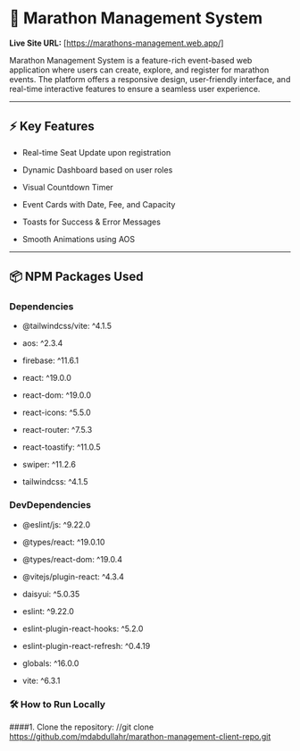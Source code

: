 # 🏃 Marathon Management System

**Live Site URL:** [https://marathons-management.web.app/]

Marathon Management System is a feature-rich event-based web application where users can create, explore, and register for marathon events. The platform offers a responsive design, user-friendly interface, and real-time interactive features to ensure a seamless user experience.

---

## ⚡ Key Features
- Real-time Seat Update upon registration

- Dynamic Dashboard based on user roles

- Visual Countdown Timer

- Event Cards with Date, Fee, and Capacity

- Toasts for Success & Error Messages

- Smooth Animations using AOS

---

## 📦 NPM Packages Used
### Dependencies
- @tailwindcss/vite: ^4.1.5
 
- aos: ^2.3.4

- firebase: ^11.6.1

- react: ^19.0.0

- react-dom: ^19.0.0

- react-icons: ^5.5.0

- react-router: ^7.5.3

- react-toastify: ^11.0.5

- swiper: ^11.2.6

- tailwindcss: ^4.1.5

### DevDependencies

- @eslint/js: ^9.22.0

- @types/react: ^19.0.10

- @types/react-dom: ^19.0.4

- @vitejs/plugin-react: ^4.3.4

- daisyui: ^5.0.35

- eslint: ^9.22.0

- eslint-plugin-react-hooks: ^5.2.0

- eslint-plugin-react-refresh: ^0.4.19

- globals: ^16.0.0

- vite: ^6.3.1


### 🛠️ How to Run Locally
####1. Clone the repository:
//git clone https://github.com/mdabdullahr/marathon-management-client-repo.git

